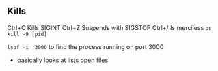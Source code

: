 ## Kills
Ctrl+C Kills SIGINT
Ctrl+Z Suspends with SIGSTOP
Ctrl+/ Is merciless
`ps`
`kill -9 [pid]`

`lsof -i :3000` to find the process running on port 3000 

- basically looks at lists open files

